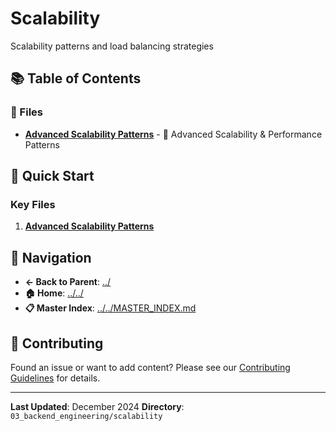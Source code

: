# Scalability

Scalability patterns and load balancing strategies

## 📚 Table of Contents

### 📄 Files

- **[Advanced Scalability Patterns](advanced_scalability_patterns.md)** - 🚀 Advanced Scalability & Performance Patterns

## 🚀 Quick Start

### Key Files
1. **[Advanced Scalability Patterns](advanced_scalability_patterns.md)**

## 🔗 Navigation

- **← Back to Parent**: [../](../)
- **🏠 Home**: [../../](../..)
- **📋 Master Index**: [../../MASTER_INDEX.md](../../..MASTER_INDEX.md)

## 🤝 Contributing

Found an issue or want to add content? Please see our [Contributing Guidelines](../../CONTRIBUTING.md) for details.

---

**Last Updated**: December 2024
**Directory**: `03_backend_engineering/scalability`
